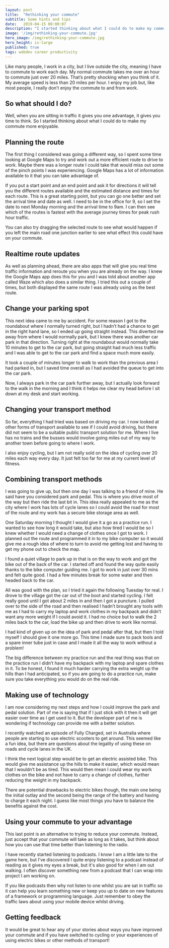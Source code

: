 ```yaml
---
layout: post
title:  "Rethinking your commute"
subtitle: Some hints and tips
date:   2019-04-15 08:00:07
description: "I started thinking about what I could do to make my commute more enjoyable"
image: '/img/rethinking-your-commute.jpg'
hero_image: /img/rethinking-your-commute.jpg
hero_height: is-large
published: true
tags: webdev career productivity
---
```



Like many people, I work in a city, but I live outside the city, meaning I have to commute to work each day. My normal commute takes me over an hour to commute just over 20 miles. That’s pretty shocking when you think of it. My average speed is less than 20 miles per hour. I enjoy my job but, like most people, I really don’t enjoy the commute to and from work. 

## So what should I do? 

Well, when you are sitting in traffic it gives you one advantage, it gives you time to think. So I started thinking about what I could do to make my commute more enjoyable. 

## Planning the route

The first thing I considered was going a different way, so I spent some time looking at Google Maps to try and work out a more efficient route to drive to work. Maybe there was a longer route I could take that would miss out some of the pinch points I was experiencing. Google Maps has a lot of information available to it that you can take advantage of. 

If you put a start point and an end point and ask it for directions it will tell you the different routes available and the estimated distance and times for each route. This is a great starting point, but you can go one better and set the arrival time and date as well. I need to be in the office for 9, so I set the date to next Monday morning and the arrival time to 9am. I can then see which of the routes is fastest with the average journey times for peak rush hour traffic. 

You can also try dragging the selected route to see what would happen if you left the main road one junction earlier to see what effect this could have on your commute. 

## Realtime route updates

As well as planning ahead, there are also apps that will give you real time traffic information and reroute you when you are already on the way. I knew the Google Maps app does this for you and I was told about another app called Waze which also does a similar thing. I tried this out a couple of times, but both displayed the same route I was already using as the best route. 

## Change your parking spot

This next idea came to me by accident. For some reason I got to the roundabout where I normally turned right, but I hadn’t had a chance to get in the right hand lane, so I ended up going straight instead. This diverted me away from where I would normally park, but I knew there was another car park in that direction. Turning right at the roundabout would normally take 10 minutes to get to the car park, but going straight had much less traffic and I was able to get to the car park and find a space much more easily. 

It took a couple of minutes longer to walk to work than the previous area I had parked in, but I saved time overall as I had avoided the queue to get into the car park. 

Now, I always park in the  car park further away, but I actually look forward to the walk in the morning and I think it helps me clear my head before I sit down at my desk and start working. 

## Changing your transport method

So far, everything I had tried was based on driving my car. I now looked at other forms of transport available to see if I could avoid driving, but there did not seem to be a suitable public transport solution for me. Where I live has no trains and the busses would involve going miles out of my way to another town before going to where I work. 

I also enjoy cycling, but I am not really sold on the idea of cycling over 20 miles each way every day. It just felt too far for me at my current level of fitness. 

## Combining transport methods

I was going to give up, but then one day I was talking to a friend of mine. He said have you considered park and pedal. This is where you drive most of the way but then ride the last bit in. This idea really appealed to me as the city where I work has lots of cycle lanes so I could avoid the road for most of the route and my work has a secure bike storage area as well. 

One Saturday morning I thought I would give it a go as a practice run. I wanted to see how long it would take, but also how tired I would be so I knew whether I would need a change of clothes once I got to work. I planned out the route and programmed it in to my bike computer so it would give me a rough idea of where to turn to avoid me getting lost and having to get my phone out to check the map. 

I found a quiet village to park up in that is on the way to work and got the bike out of the back of the car. I started off and found the way quite easily thanks to the bike computer guiding me. I got to work in just over 30 mins and felt quite good. I had a few minutes break for some water and then headed back to the car. 

All was good with the plan, so I tried it again the following Tuesday for real. I drove to the village got the car out of the boot and started cycling. I felt really good until I got about 2 miles in and then I got a puncture. I pulled over to the side of the road and then realised I hadn’t brought any tools with me as I had to carry my laptop and work clothes in my backpack and didn’t want any more weight if I could avoid it. I had no choice but to walk the 2 miles back to the car, load the bike up and then drive to work like normal. 

I had kind of given up on the idea of park and pedal after that, but then I told myself I should give it one more go. This time I made sure to pack tools and a spare inner tube just in case and I made it all the way to work without a problem! 

The big difference between my practice run and the real thing was that on the practice run I didn’t have my backpack with my laptop and spare clothes in it. To be honest, I found it much harder carrying the extra weight up the hills than I had anticipated, so if you are going to do a practice run, make sure you take everything you would do on the real ride. 

## Making use of technology

I am now considering my next steps and how I could improve the park and pedal solution. Part of me is saying that if I just stick with it then it will get easier over time as I get used to it. But the developer part of me is wondering if technology can provide me with a better solution. 

I recently watched an episode of Fully Charged, set in Australia where people are starting to use electric scooters to get around. This seemed like a fun idea, but there are questions about the legality of using these on roads and cycle lanes in the UK. 

I think the next logical step would be to get an electric assisted bike. This would give me assistance up the hills to make it easier, which would mean that I wouldn’t be as tired. This would then mean I could wear my work clothes on the bike and not have to carry a change of clothes, further reducing the weight in my backpack. 

There are potential drawbacks to electric bikes though, the main one being the initial outlay and the second being the range of the battery and having to charge it each night. I guess like most things you have to balance the benefits against the cost.

## Using your commute to your advantage

This last point is an alternative to trying to reduce your commute. Instead, just accept that your commute will take as long as it takes, but think about how you can use that time better than listening to the radio. 

I have recently started listening to podcasts. I know I am a little late to the game here, but I’ve discovered I quite enjoy listening to a podcast instead of reading as it gives my eyes a break, but it's also good for when I am out walking. I often discover something new from a podcast that I can wrap into project I am working on. 

If you like podcasts then why not listen to one whilst you are sat in traffic so it can help you learn something new or keep you up to date on new features of a framework or programming language. Just remember to obey the traffic laws about using your mobile device whilst driving.

## Getting feedback

It would be great to hear any of your stories about ways you have improved your commute and if you have switched to cycling or your experiences of using electric bikes or other methods of transport!
